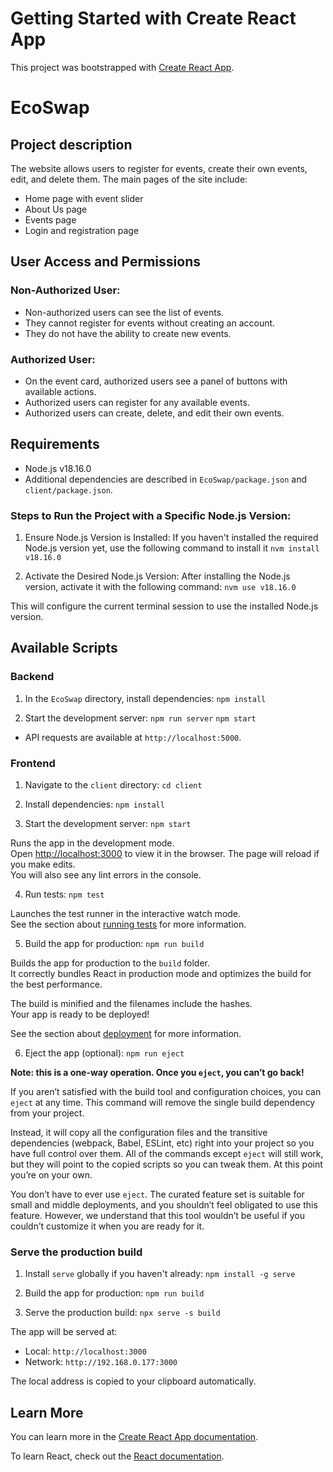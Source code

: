 # Getting Started with Create React App

This project was bootstrapped with [Create React App](https://github.com/facebook/create-react-app).

# EcoSwap

## Project description

The website allows users to register for events, create their own events, edit, and delete them.
The main pages of the site include:

- Home page with event slider
- About Us page
- Events page
- Login and registration page

## User Access and Permissions

### Non-Authorized User:

- Non-authorized users can see the list of events.
- They cannot register for events without creating an account.
- They do not have the ability to create new events.

### Authorized User:

- On the event card, authorized users see a panel of buttons with available actions.
- Authorized users can register for any available events.
- Authorized users can create, delete, and edit their own events.

## Requirements

- Node.js v18.16.0
- Additional dependencies are described in `EcoSwap/package.json` and `client/package.json`.

### Steps to Run the Project with a Specific Node.js Version:

1. Ensure Node.js Version is Installed:
   If you haven't installed the required Node.js version yet, use the following command to install it
   `nvm install v18.16.0`

2. Activate the Desired Node.js Version:
   After installing the Node.js version, activate it with the following command:
   `nvm use v18.16.0`

This will configure the current terminal session to use the installed Node.js version.

## Available Scripts

### Backend

1. In the `EcoSwap` directory, install dependencies:
   `npm install`

2. Start the development server:
   `npm run server`
   `npm start`

- API requests are available at `http://localhost:5000`.

### Frontend

1. Navigate to the `client` directory:
   `cd client`

2. Install dependencies:
   `npm install`

3. Start the development server:
   `npm start`

Runs the app in the development mode.\
Open [http://localhost:3000](http://localhost:3000) to view it in the browser.
The page will reload if you make edits.\
You will also see any lint errors in the console.

4. Run tests:
   `npm test`

Launches the test runner in the interactive watch mode.\
See the section about [running tests](https://facebook.github.io/create-react-app/docs/running-tests) for more information.

5. Build the app for production:
   `npm run build`

Builds the app for production to the `build` folder.\
It correctly bundles React in production mode and optimizes the build for the best performance.

The build is minified and the filenames include the hashes.\
Your app is ready to be deployed!

See the section about [deployment](https://facebook.github.io/create-react-app/docs/deployment) for more information.

6. Eject the app (optional):
   `npm run eject`

**Note: this is a one-way operation. Once you `eject`, you can’t go back!**

If you aren’t satisfied with the build tool and configuration choices, you can `eject` at any time. This command will remove the single build dependency from your project.

Instead, it will copy all the configuration files and the transitive dependencies (webpack, Babel, ESLint, etc) right into your project so you have full control over them. All of the commands except `eject` will still work, but they will point to the copied scripts so you can tweak them. At this point you’re on your own.

You don’t have to ever use `eject`. The curated feature set is suitable for small and middle deployments, and you shouldn’t feel obligated to use this feature. However, we understand that this tool wouldn’t be useful if you couldn’t customize it when you are ready for it.

### Serve the production build

1. Install `serve` globally if you haven't already:
   `npm install -g serve`

2. Build the app for production:
   `npm run build`

3. Serve the production build:
   `npx serve -s build`

The app will be served at:

- Local: `http://localhost:3000`
- Network: `http://192.168.0.177:3000`

The local address is copied to your clipboard automatically.

## Learn More

You can learn more in the [Create React App documentation](https://facebook.github.io/create-react-app/docs/getting-started).

To learn React, check out the [React documentation](https://reactjs.org/).
